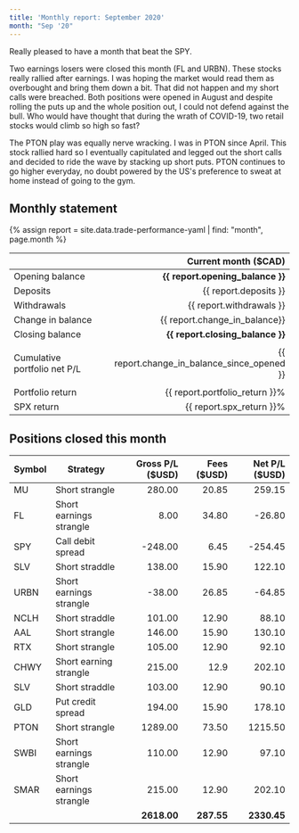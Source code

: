 ```yaml
---
title: 'Monthly report: September 2020'
month: "Sep '20"
---
```


Really pleased to have a month that beat the SPY.

Two earnings losers were closed this month (FL and URBN). These stocks really rallied after earnings. I was hoping the market would read them as overbought and bring them down a bit. That did not happen and my short calls were breached. Both positions were opened in August and despite rolling the puts up and the whole position out, I could not defend against the bull. Who would have thought that during the wrath of COVID-19, two retail stocks would climb so high so fast?

The PTON play was equally nerve wracking. I was in PTON since April. This stock rallied hard so I eventually capitulated and legged out the short calls and decided to ride the wave by stacking up short puts. PTON continues to go higher everyday, no doubt powered by the US's preference to sweat at home instead of going to the gym.

## Monthly statement

{% assign report = site.data.trade-performance-yaml | find: "month", page.month %}

|                              |                        Current month ($CAD) |
| ---------------------------- | -------------------------------------------:|
| Opening balance              |            **{{ report.opening_balance }}** |
| Deposits                     |                       {{ report.deposits }} |
| Withdrawals                  |                    {{ report.withdrawals }} |
| Change in balance            |               {{ report.change_in_balance}} |
| Closing balance              |            **{{ report.closing_balance }}** |
|                              |                                             |
| Cumulative portfolio net P/L | {{ report.change_in_balance_since_opened }} |
|                              |                                             |
| Portfolio return             |              {{ report.portfolio_return }}% |
| SPX return                   |                    {{ report.spx_return }}% |

## Positions closed this month

| Symbol | Strategy                | Gross P/L ($USD) | Fees ($USD) | Net P/L ($USD) |
| ------ | ----------------------- | ----------------:| -----------:| --------------:|
| MU     | Short strangle          |           280.00 |       20.85 |         259.15 |
| FL     | Short earnings strangle |             8.00 |       34.80 |         -26.80 |
| SPY    | Call debit spread       |          -248.00 |        6.45 |        -254.45 |
| SLV    | Short straddle          |           138.00 |       15.90 |         122.10 |
| URBN   | Short earnings strangle |           -38.00 |       26.85 |         -64.85 |
| NCLH   | Short straddle          |           101.00 |       12.90 |          88.10 |
| AAL    | Short strangle          |           146.00 |       15.90 |         130.10 |
| RTX    | Short strangle          |           105.00 |       12.90 |          92.10 |
| CHWY   | Short earning strangle  |           215.00 |        12.9 |         202.10 |
| SLV    | Short straddle          |           103.00 |       12.90 |          90.10 |
| GLD    | Put credit spread       |           194.00 |       15.90 |         178.10 |
| PTON   | Short strangle          |          1289.00 |       73.50 |        1215.50 |
| SWBI   | Short earnings strangle |           110.00 |       12.90 |          97.10 |
| SMAR   | Short earnings strangle |           215.00 |       12.90 |         202.10 |
|        |                         |      **2618.00** |  **287.55** |    **2330.45** |
